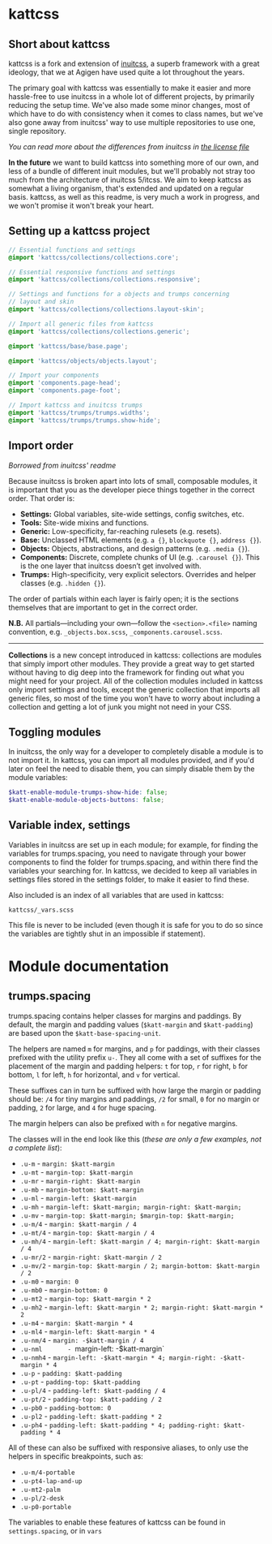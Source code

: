 # kattcss

## Short about kattcss
kattcss is a fork and extension of [inuitcss](https://github.com/inuitcss), a superb framework with a great ideology, that we at Agigen have used quite a lot throughout the years.

The primary goal with kattcss was essentially to make it easier and more hassle-free to use inuitcss in a whole lot of different projects, by primarily reducing the setup time. We've also made some minor changes, most of which have to do with consistency when it comes to class names, but we've also gone away from inuitcss' way to use multiple repositories to use one, single repository.

*You can read more about the differences from inuitcss in [the license file](/LICENSE)*

**In the future** we want to build kattcss into something more of our own, and less of a bundle of different inuit modules, but we'll probably not stray too much from the architecture of inuitcss 5/itcss. We aim to keep kattcss as somewhat a living organism, that's extended and updated on a regular basis. kattcss, as well as this readme, is very much a work in progress, and we won't promise it won't break your heart.

## Setting up a kattcss project

```scss
// Essential functions and settings
@import 'kattcss/collections/collections.core';

// Essential responsive functions and settings
@import 'kattcss/collections/collections.responsive';

// Settings and functions for a objects and trumps concerning
// layout and skin
@import 'kattcss/collections/collections.layout-skin';

// Import all generic files from kattcss
@import 'kattcss/collections/collections.generic';

@import 'kattcss/base/base.page';

@import 'kattcss/objects/objects.layout';

// Import your components
@import 'components.page-head';
@import 'components.page-foot';

// Import kattcss and inuitcss trumps
@import 'kattcss/trumps/trumps.widths';
@import 'kattcss/trumps/trumps.show-hide';
```

## Import order

*Borrowed from inuitcss' readme*

Because inuitcss is broken apart into lots of small, composable modules, it is
important that you as the developer piece things together in the correct order.
That order is:

* **Settings:** Global variables, site-wide settings, config switches, etc.
* **Tools:** Site-wide mixins and functions.
* **Generic:** Low-specificity, far-reaching rulesets (e.g. resets).
* **Base:** Unclassed HTML elements (e.g. `a {}`, `blockquote {}`, `address {}`).
* **Objects:** Objects, abstractions, and design patterns (e.g. `.media {}`).
* **Components:** Discrete, complete chunks of UI (e.g. `.carousel {}`). This is
  the one layer that inuitcss doesn’t get involved with.
* **Trumps:** High-specificity, very explicit selectors. Overrides and helper
  classes (e.g. `.hidden {}`).

The order of partials within each layer is fairly open; it is the sections
themselves that are important to get in the correct order.

**N.B.** All partials—including your own—follow the `<section>.<file>` naming
convention, e.g. `_objects.box.scss`, `_components.carousel.scss`.

---

**Collections** is a new concept introduced in kattcss: collections are modules that simply import other modules. They provide a great way to get started without having to dig deep into the framework for finding out what you might need for your project. All of the collection modules included in kattcss only import settings and tools, except the generic collection that imports all generic files, so most of the time you won't have to worry about including a collection and getting a lot of junk you might not need in your CSS.


## Toggling modules

In inuitcss, the only way for a developer to completely disable a module is to not import it. In kattcss, you can import all modules provided, and if you'd later on feel the need to disable them, you can simply disable them by the module variables:

```scss
$katt-enable-module-trumps-show-hide: false;
$katt-enable-module-objects-buttons: false;
```

## Variable index, settings

Variables in inuitcss are set up in each module; for example, for finding the variables for trumps.spacing, you need to navigate through your bower components to find the folder for trumps.spacing, and within there find the variables your searching for. In kattcss, we decided to keep all variables in settings files stored in the settings folder, to make it easier to find these.

Also included is an index of all variables that are used in kattcss:

 	kattcss/_vars.scss
 	
This file is never to be included (even though it is safe for you to do so since the variables are tightly shut in an impossible if statement).
 
 
# Module documentation

## trumps.spacing

trumps.spacing contains helper classes for margins and paddings. By default, the margin and padding values (`$katt-margin` and `$katt-padding`) are based upon the `$katt-base-spacing-unit`.

The helpers are named `m` for margins, and `p` for paddings, with their classes prefixed with the utility prefix `u-`. They all come with a set of suffixes for the placement of the margin and padding helpers: `t` for top, `r` for right, `b` for bottom, `l` for left, `h` for horizontal, and `v` for vertical.

These suffixes can in turn be suffixed with how large the margin or padding should be: `/4` for tiny margins and paddings, `/2` for small, `0` for no margin or padding, `2` for large, and `4` for huge spacing.

The margin helpers can also be prefixed with `n` for negative margins.

The classes will in the end look like this (*these are only a few examples, not a complete list*):

* `.u-m` 		- `margin: $katt-margin`
* `.u-mt` 	- `margin-top: $katt-margin`
* `.u-mr` 	- `margin-right: $katt-margin`
* `.u-mb` 	- `margin-bottom: $katt-margin`
* `.u-ml` 	- `margin-left: $katt-margin`
* `.u-mh` 	- `margin-left: $katt-margin; margin-right: $katt-margin;`
* `.u-mv` 	- `margin-top: $katt-margin; $margin-top: $katt-margin;`
* `.u-m/4` 	- `margin: $katt-margin / 4`
* `.u-mt/4` 	- `margin-top: $katt-margin / 4`
* `.u-mh/4` 	- `margin-left: $katt-margin / 4; margin-right: $katt-margin / 4`
* `.u-mr/2`	- `margin-right: $katt-margin / 2`
* `.u-mv/2`	- `margin-top: $katt-margin / 2; margin-bottom: $katt-margin / 2`
* `.u-m0`		- `margin: 0`
* `.u-mb0` 	- `margin-bottom: 0`
* `.u-mt2`	- `margin-top: $katt-margin * 2`
* `.u-mh2` 	- `margin-left: $katt-margin * 2; margin-right: $katt-margin * 2`
* `.u-m4`		- `margin: $katt-margin * 4`
* `.u-ml4`	- `margin-left: $katt-margin * 4`
* `.u-nm/4`	- `margin: -$katt-margin / 4`
* `.u-nml		- `margin-left: -$katt-margin`
* `.u-nmh4`	- `margin-left: -$katt-margin * 4; margin-right: -$katt-margin * 4`
* `.u-p`		- `padding: $katt-padding`
* `.u-pt`		- `padding-top: $katt-padding`
* `.u-pl/4` 	- `padding-left: $katt-padding / 4`
* `.u-pt/2`	- `padding-top: $katt-padding / 2`
* `.u-pb0`	- `padding-bottom: 0`
* `.u-pl2` 	- `padding-left: $katt-padding * 2`
* `.u-ph4`	- `padding-left: $katt-padding * 4; padding-right: $katt-padding * 4`

All of these can also be suffixed with responsive aliases, to only use the helpers in specific breakpoints, such as:

* `.u-m/4-portable`
* `.u-pt4-lap-and-up`
* `.u-mt2-palm`
* `.u-pl/2-desk`
* `.u-p0-portable`

The variables to enable these features of kattcss can be found in `settings.spacing`, or in `vars`